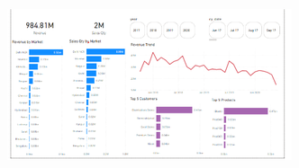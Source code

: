 ![Dashboard](https://raw.githubusercontent.com/mahmoodhamza1261/PowerBI-BussinessPerformanceDashboard/main/dashboard_pic.png)
